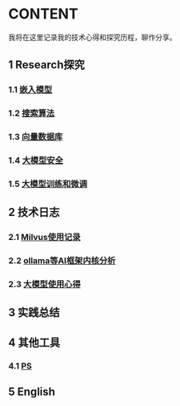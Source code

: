 # CONTENT
我将在这里记录我的技术心得和探究历程，聊作分享。

## 1 Research探究
### 1.1 [嵌入模型](https://github.com/dazelu19/dazelu19.github.io/blob/main/doc/cn/TheEmbedding_cn.md "嵌入模型")
### 1.2 [搜索算法](https://github.com/dazelu19/dazelu19.github.io/blob/main/doc/cn/SearchAlgorithm_cn.md "搜索算法探究")
### 1.3 [向量数据库](https://github.com/dazelu19/dazelu19.github.io/blob/main/doc/cn/VectorDatabase_cn.md "向量数据库探究")
### 1.4 [大模型安全](https://github.com/dazelu19/dazelu19.github.io/blob/main/doc/cn/AIModelSecurity_cn.md "大模型安全探究")
### 1.5 [大模型训练和微调](https://github.com/dazelu19/dazelu19.github.io/blob/main/doc/cn/LLMTrainFT_cn.md "大模型训练和微调探究")

## 2 技术日志
### 2.1 [Milvus使用记录](https://github.com/dazelu19/dazelu19.github.io/blob/main/doc/technology/MilvusDatabase_cn.md "Milus数据库使用记录")
### 2.2 [ollama等AI框架内核分析](https://github.com/dazelu19/dazelu19.github.io/blob/main/doc/technology/OllamaEtcAIFramework_cn.md)
### 2.3 [大模型使用心得](https://github.com/dazelu19/dazelu19.github.io/blob/main/doc/technology/LLMsUsageTops_cn.md)
## 3 实践总结

## 4 其他工具
### 4.1 [PS](https://github.com/dazelu19/dazelu19.github.io/blob/main/doc/tools/PS_cn.md)

## 5 English




